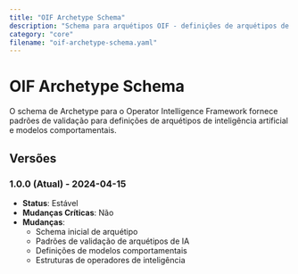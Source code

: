 ```yaml
---
title: "OIF Archetype Schema"
description: "Schema para arquétipos OIF - definições de arquétipos de inteligência artificial e padrões de validação"
category: "core"
filename: "oif-archetype-schema.yaml"
---
```


# OIF Archetype Schema

O schema de Archetype para o Operator Intelligence Framework fornece padrões de validação para definições de arquétipos de inteligência artificial e modelos comportamentais.

## Versões

### 1.0.0 (Atual) - 2024-04-15
- **Status**: Estável
- **Mudanças Críticas**: Não
- **Mudanças**:
  - Schema inicial de arquétipo
  - Padrões de validação de arquétipos de IA
  - Definições de modelos comportamentais
  - Estruturas de operadores de inteligência